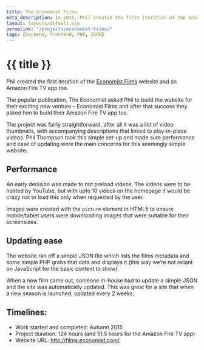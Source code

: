 ```yaml
---
title: The Economist Films
meta_description: In 2015, Phil created the first iteration of the Economist Films website and an Amazon Fire TV app too.
layout: layouts/default.njk
permalink: "/projects/economist-films/"
tags: [backend, frontend, PHP, JSON]
---
```


# {{ title }}

Phil created the first iteration of the [Economist Films](https://films.economist.com) website and an Amazon Fire TV app too.

The popular publication, The Economist asked Phil to build the website for their exciting new venture – Economist Films and after that success they asked him to build their Amazon Fire TV app too.

The project was fairly straightforward, after all it was a list of video thumbnails, with accompanying descriptions that linked to play-in-place videos. Phil Thompson took this simple set-up and made sure performance and ease of updating were the main concerns for this seemingly simple website.

## Performance

An early decision was made to not preload videos. The videos were to be hosted by YouTube, but with upto 10 videos on the homepage it would be crazy not to load this only when requested by the user.

Images were created with the `picture` element in HTML5 to ensure mobile/tablet users were downloading images that were suitable for their screensizes.

## Updating ease

The website ran off a simple JSON file which lists the films metadata and some simple PHP grabs that data and displays it (this way we’re not reliant on JavaScript for the basic content to show).

When a new film came out, someone in-house had to update a simple JSON and the site was automatically updated. This was great for a site that when a new season is launched, updated every 2 weeks.

## Timelines:

- Work started and completed: Autumn 2015
- Project duration: 124 hours (and 51.5 hours for the Amazon Fire TV app)
- Website URL: http://films.economist.com/
